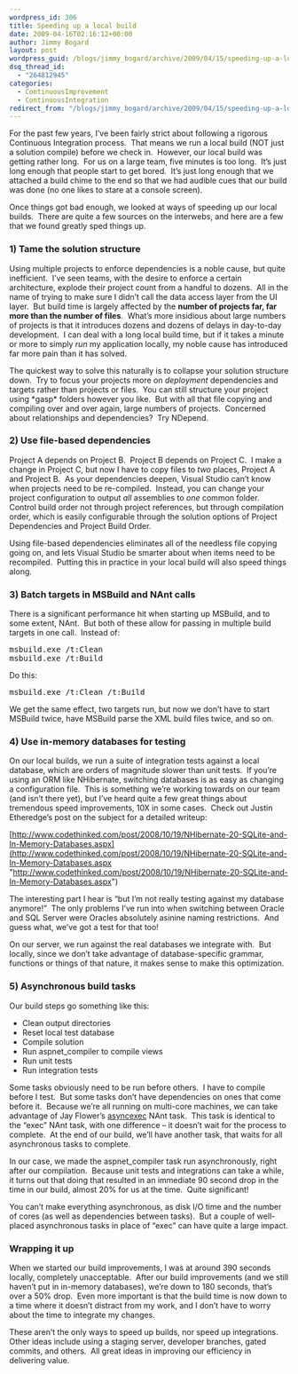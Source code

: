 ```yaml
---
wordpress_id: 306
title: Speeding up a local build
date: 2009-04-16T02:16:12+00:00
author: Jimmy Bogard
layout: post
wordpress_guid: /blogs/jimmy_bogard/archive/2009/04/15/speeding-up-a-local-build.aspx
dsq_thread_id:
  - "264812945"
categories:
  - ContinuousImprovement
  - ContinuousIntegration
redirect_from: "/blogs/jimmy_bogard/archive/2009/04/15/speeding-up-a-local-build.aspx/"
---
```

For the past few years, I’ve been fairly strict about following a rigorous Continuous Integration process.&#160; That means we run a local build (NOT just a solution compile) before we check in.&#160; However, our local build was getting rather long.&#160; For us on a large team, five minutes is too long.&#160; It’s just long enough that people start to get bored.&#160; It’s just long enough that we attached a build chime to the end so that we had audible cues that our build was done (no one likes to stare at a console screen).

Once things got bad enough, we looked at ways of speeding up our local builds.&#160; There are quite a few sources on the interwebs, and here are a few that we found greatly sped things up.

### 1) Tame the solution structure

Using multiple projects to enforce dependencies is a noble cause, but quite inefficient.&#160; I’ve seen teams, with the desire to enforce a certain architecture, explode their project count from a handful to dozens.&#160; All in the name of trying to make sure I didn’t call the data access layer from the UI layer.&#160; But build time is largely affected by the **number of projects far, far more than the number of files**.&#160; What’s more insidious about large numbers of projects is that it introduces dozens and dozens of delays in day-to-day development.&#160; I can deal with a long local build time, but if it takes a minute or more to simply _run_ my application locally, my noble cause has introduced far more pain than it has solved.

The quickest way to solve this naturally is to collapse your solution structure down.&#160; Try to focus your projects more on _deployment_ dependencies and targets rather than projects or files.&#160; You can still structure your project using \*gasp\* folders however you like.&#160; But with all that file copying and compiling over and over again, large numbers of projects.&#160; Concerned about relationships and dependencies?&#160; Try NDepend.

### 2) Use file-based dependencies

Project A depends on Project B.&#160; Project B depends on Project C.&#160; I make a change in Project C, but now I have to copy files to _two_ places, Project A and Project B.&#160; As your dependencies deepen, Visual Studio can’t know when projects need to be re-compiled.&#160; Instead, you can change your project configuration to output _all_ assemblies to _one_ common folder.&#160; Control build order not through project references, but through compilation order, which is easily configurable through the solution options of Project Dependencies and Project Build Order.

Using file-based dependencies eliminates all of the needless file copying going on, and lets Visual Studio be smarter about when items need to be recompiled.&#160; Putting this in practice in your local build will also speed things along.

### 3) Batch targets in MSBuild and NAnt calls

There is a significant performance hit when starting up MSBuild, and to some extent, NAnt.&#160; But both of these allow for passing in multiple build targets in one call.&#160; Instead of:

<pre>msbuild.exe /t:Clean
msbuild.exe /t:Build</pre>

[](http://11011.net/software/vspaste)

Do this:

<pre>msbuild.exe /t:Clean /t:Build</pre>

[](http://11011.net/software/vspaste)

We get the same effect, two targets run, but now we don’t have to start MSBuild twice, have MSBuild parse the XML build files twice, and so on.

### 4) Use in-memory databases for testing

On our local builds, we run a suite of integration tests against a local database, which are orders of magnitude slower than unit tests.&#160; If you’re using an ORM like NHibernate, switching databases is as easy as changing a configuration file.&#160; This is something we’re working towards on our team (and isn’t there yet), but I’ve heard quite a few great things about tremendous speed improvements, 10X in some cases.&#160; Check out Justin Etheredge’s post on the subject for a detailed writeup:

[http://www.codethinked.com/post/2008/10/19/NHibernate-20-SQLite-and-In-Memory-Databases.aspx](http://www.codethinked.com/post/2008/10/19/NHibernate-20-SQLite-and-In-Memory-Databases.aspx "http://www.codethinked.com/post/2008/10/19/NHibernate-20-SQLite-and-In-Memory-Databases.aspx")

The interesting part I hear is “but I’m not really testing against my database anymore!”&#160; The only problems I’ve run into when switching between Oracle and SQL Server were Oracles absolutely asinine naming restrictions.&#160; And guess what, we’ve got a test for that too!

On our server, we run against the real databases we integrate with.&#160; But locally, since we don’t take advantage of database-specific grammar, functions or things of that nature, it makes sense to make this optimization.

### 5) Asynchronous build tasks

Our build steps go something like this:

  * Clean output directories
  * Reset local test database
  * Compile solution
  * Run aspnet_compiler to compile views
  * Run unit tests
  * Run integration tests

Some tasks obviously need to be run before others.&#160; I have to compile before I test.&#160; But some tasks don’t have dependencies on ones that come before it.&#160; Because we’re all running on multi-core machines, we can take advantage of Jay Flower’s [asyncexec](http://jayflowers.com/WordPress/?p=101) NAnt task.&#160; This task is identical to the “exec” NAnt task, with one difference – it doesn’t wait for the process to complete.&#160; At the end of our build, we’ll have another task, that waits for all asynchronous tasks to complete.

In our case, we made the aspnet_compiler task run asynchronously, right after our compilation.&#160; Because unit tests and integrations can take a while, it turns out that doing that resulted in an immediate 90 second drop in the time in our build, almost 20% for us at the time.&#160; Quite significant!

You can’t make everything asynchronous, as disk I/O time and the number of cores (as well as dependencies between tasks).&#160; But a couple of well-placed asynchronous tasks in place of “exec” can have quite a large impact.

### Wrapping it up

When we started our build improvements, I was at around 390 seconds locally, completely unacceptable.&#160; After our build improvements (and we still haven’t put in in-memory databases), we’re down to 180 seconds, that’s over a 50% drop.&#160; Even more important is that the build time is now down to a time where it doesn’t distract from my work, and I don’t have to worry about the time to integrate my changes.

These aren’t the only ways to speed up builds, nor speed up integrations.&#160; Other ideas include using a staging server, developer branches, gated commits, and others.&#160; All great ideas in improving our efficiency in delivering value.